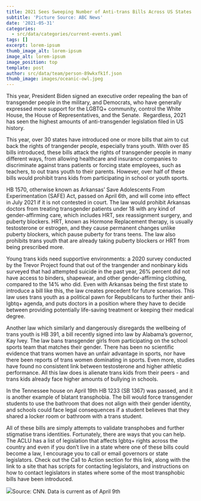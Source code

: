 ```yaml
---
title: 2021 Sees Sweeping Number of Anti-trans Bills Across US States
subtitle: 'Picture Source: ABC News'
date: '2021-05-31'
categories:
  - src/data/categories/current-events.yaml
tags: []
excerpt: lorem-ipsum
thumb_image_alt: lorem-ipsum
image_alt: lorem-ipsum
image_position: top
template: post
author: src/data/team/person-89wkxfk1f.json
thumb_image: images/oceanic-owl.jpeg
---
```

This year, President Biden signed an executive order repealing the ban of transgender people in the military, and Democrats, who have generally expressed more support for the LGBTQ+ community, control the White House, the House of Representatives, and the Senate.  Regardless, 2021 has seen the highest amounts of anti-transgender legislation filed in US history.

This year, over 30 states have introduced one or more bills that aim to cut back the rights of trangender people, especially trans youth. With over 85 bills introduced, these bills attack the rights of transgender people in many different ways, from allowing healthcare and insurance companies to discriminate against trans patients or forcing state employees, such as teachers, to out trans youth to their parents. However, over half of these bills would prohibit trans kids from participating in school or youth sports.

HB 1570, otherwise known as Arkansas’ Save Adolescents From Experimentation (SAFE) Act, passed on April 6th, and will come into effect in July 2021 if it is not contested in court. The law would prohibit Arkansas doctors from treating transgender patients under 18 with any kind of gender-affirming care, which includes HRT, sex reassignment surgery, and puberty blockers. HRT, known as Hormone Replacement therapy, is usually testosterone or estrogen, and they cause permanent changes unlike puberty blockers, which pause puberty for trans teens. The law also prohibits trans youth that are already taking puberty blockers or HRT from being prescribed more. 

Young trans kids need supportive environments: a 2020 survey conducted by the Trevor Project found that out of the trangender and nonbinary kids surveyed that had attempted suicide in the past year, 26% percent did not have access to binders, shapewear, and other gender-affirming clothing, compared to the 14% who did. Even with Arkansas being the first state to introduce a bill like this, the law creates precedent for future scenarios. This law uses trans youth as a political pawn for Republicans to further their anti-lgbtq+ agenda, and puts doctors in a position where they have to decide between providing potentially life-saving treatment or keeping their medical degree.

Another law which similarly and dangerously disregards the wellbeing of trans youth is HB 391, a bill recently signed into law by Alabama’s governor, Kay Ivey. The law bans transgender girls from participating on the school sports team that matches their gender. There has been no scientific evidence that trans women have an unfair advantage in sports, nor have there been reports of trans women dominating in sports. Even more, studies have found no consistent link between testosterone and higher athletic performance. All this law does is alienate trans kids from their peers - and trans kids already face higher amounts of bullying in schools.

In the Tennessee house on April 19th HB 1233 (SB 1367) was passed, and it is another example of blatant transphobia. The bill would force transgender students to use the bathroom that does not align with their gender identity, and schools could face legal consequences if a student believes that they shared a locker room or bathroom with a trans student.

All of these bills are simply attempts to validate transphobes and further stigmatise trans identities. Fortunately, there are ways that you can help. The ACLU has a list of legislation that affects lgbtq+ rights across the country and even if you don’t live in a state where one of these bills could become a law, I encourage you to call or email governors or state legislators. Check out the Call to Action section for this link, along with the link to a site that has scripts for contacting legislators, and instructions on how to contact legislators in states where some of the most transphobic bills have been introduced.

![](https://lh6.googleusercontent.com/pa\_5irg7149lMCeSbHSkeEBDw7WDHyt5toXV2gfJ1\_mSUwYkxw-ydPaXWGdyKlYYtJ1P74KvFnVr-mRB_mBOR2Qt_xuMR-VId18BsiFhQgzDPc36sDgoJIla4xZ6HJhDOj5HaJNK)Source: CNN. Data is current as of April 9th
